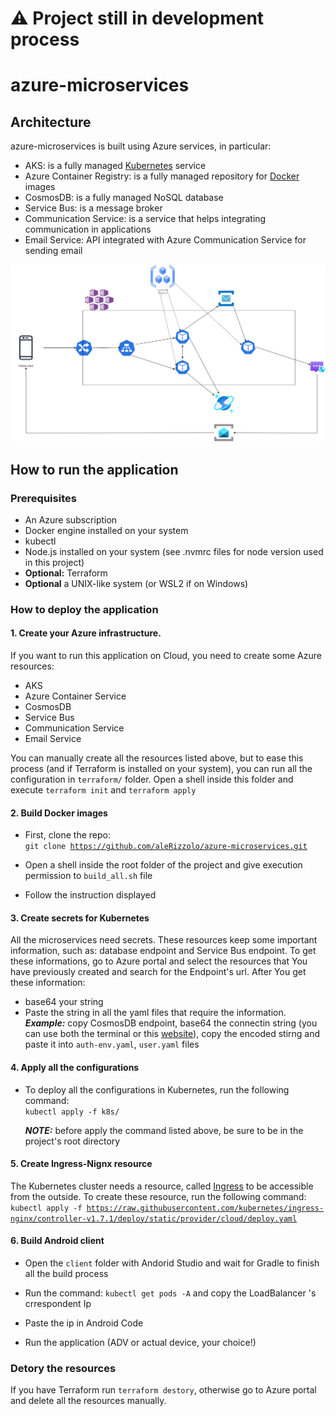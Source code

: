# ⚠️ Project still in development process
# azure-microservices

## Architecture

azure-microservices is built using Azure services, in particular:

- AKS: is a fully managed [Kubernetes](https://kubernetes.io/it/docs/concepts/overview/what-is-kubernetes/) service
- Azure Container Registry: is a fully managed repository for [Docker](https://www.docker.com/) images
- CosmosDB: is a fully managed NoSQL database
- Service Bus: is a message broker
- Communication Service: is a service that helps integrating communication in applications
- Email Service: API integrated with Azure Communication Service for sending email

![architecture](./images/architecture.png)

## How to run the application

### Prerequisites

- An Azure subscription
- Docker engine installed on your system
- kubectl
- Node.js installed on your system (see .nvmrc files for node version used in this project)
- **Optional:** Terraform
- **Optional** a UNIX-like system (or WSL2 if on Windows)

### How to deploy the application

#### 1. Create your Azure infrastructure.<br>

If you want to run this application on Cloud, you need to create some Azure resources:

- AKS
- Azure Container Service
- CosmosDB
- Service Bus
- Communication Service
- Email Service

You can manually create all the resources listed above, but to ease this process (and if Terraform is installed on your system), you can run all the configuration in <code>terraform/</code> folder. Open a shell inside this folder and execute <code>terraform init</code> and <code>terraform apply</code>

#### 2. Build Docker images<br>

- First, clone the repo:<br>
  <code>git clone https://github.com/aleRizzolo/azure-microservices.git</code>

- Open a shell inside the root folder of the project and give execution permission to <code>build_all.sh</code> file

- Follow the instruction displayed

#### 3. Create secrets for Kubernetes

All the microservices need secrets. These resources keep some important information, such as: database endpoint and Service Bus endpoint. To get these informations, go to Azure portal and select the resources that You have previously created and search for the Endpoint's url. After You get these information:

- base64 your string
- Paste the string in all the yaml files that require the information.<br>
  **_Example:_** copy CosmosDB endpoint, base64 the connectin string (you can use both the terminal or this [website](https://www.base64encode.org/)), copy the encoded stirng and paste it into <code>auth-env.yaml</code>, <code>user.yaml</code> files

#### 4. Apply all the configurations <br>

- To deploy all the configurations in Kubernetes, run the following command:<br>
  <code>kubectl apply -f k8s/</code>

  **_NOTE:_** before apply the command listed above, be sure to be in the project's root directory

#### 5. Create Ingress-Nignx resource

The Kubernetes cluster needs a resource, called [Ingress](https://kubernetes.io/docs/concepts/services-networking/ingress/) to be accessible from the outside. To create these resource, run the following command:
<code>kubectl apply -f https://raw.githubusercontent.com/kubernetes/ingress-nginx/controller-v1.7.1/deploy/static/provider/cloud/deploy.yaml</code>

#### 6. Build Android client

- Open the <code>client</code> folder with Andorid Studio and wait for Gradle to finish all the build process

- Run the command: <code>kubectl get pods -A</code> and copy the LoadBalancer 's crrespondent Ip

- Paste the ip in Android Code

- Run the application (ADV or actual device, your choice!)

### Detory the resources

If you have Terraform run <code>terraform destory</code>, otherwise go to Azure portal and delete all the resources manually.
